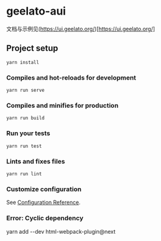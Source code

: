 # geelato-aui

文档与示例见(https://ui.geelato.org/)[https://ui.geelato.org/]

## Project setup
```
yarn install
```

### Compiles and hot-reloads for development
```
yarn run serve
```

### Compiles and minifies for production
```
yarn run build
```

### Run your tests
```
yarn run test
```

### Lints and fixes files
```
yarn run lint
```

### Customize configuration
See [Configuration Reference](https://cli.vuejs.org/config/).

### Error: Cyclic dependency
yarn add --dev html-webpack-plugin@next
